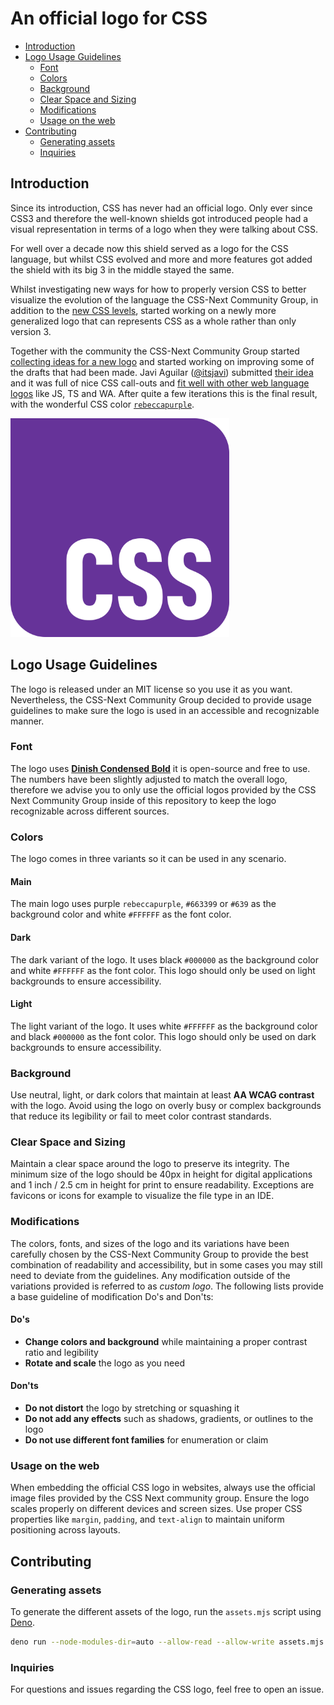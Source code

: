 # An official logo for CSS

- [Introduction](#introduction)
- [Logo Usage Guidelines](#logo-usage-guidelines)
  - [Font](#font)
  - [Colors](#colors)
  - [Background](#background)
  - [Clear Space and Sizing](#clear-space-and-sizing)
  - [Modifications](#modifications)
  - [Usage on the web](#usage-on-the-web)
- [Contributing](#contributing)
  - [Generating assets](#generating-assets)
  - [Inquiries](#inquiries)

## Introduction

Since its introduction, CSS has never had an official logo. Only ever since CSS3 and therefore the well-known shields got introduced people had a visual representation in terms of a logo when they were talking about CSS.

For well over a decade now this shield served as a logo for the CSS language, but whilst CSS evolved and more and more features got added the shield with its big 3 in the middle stayed the same.

Whilst investigating new ways for how to properly version CSS to better visualize the evolution of the language the CSS-Next Community Group, in addition to the [new CSS levels](https://github.com/CSS-Next/css-next/discussions/92), started working on a newly more generalized logo that can represents CSS as a whole rather than only version 3.

Together with the community the CSS-Next Community Group started [collecting ideas for a new logo](https://github.com/CSS-Next/css-next/issues/105) and started working on improving some of the drafts that had been made. Javi Aguilar ([@itsjavi](https://github.com/itsjavi)) submitted [their idea](https://itsjavi.com/projects/new-css-logo/) and it was full of nice CSS call-outs and [fit well with other web language logos](https://github.com/CSS-Next/css-next/issues/105#issuecomment-2288115145) like JS, TS and WA. After quite a few iterations this is the final result, with the wonderful CSS color [`rebeccapurple`](https://meyerweb.com/eric/thoughts/2014/06/19/rebeccapurple/).

<img src="css.svg" width="350"/>

## Logo Usage Guidelines

The logo is released under an MIT license so you use it as you want. Nevertheless, the CSS-Next Community Group decided to provide usage guidelines to make sure the logo is used in an accessible and recognizable manner.

### Font

The logo uses [**Dinish Condensed Bold**](https://github.com/playbeing/dinish) it is open-source and free to use. The numbers have been slightly adjusted to match the overall logo, therefore we advise you to only use the official logos provided by the CSS Next Community Group inside of this repository to keep the logo recognizable across different sources.

### Colors

The logo comes in three variants so it can be used in any scenario.

#### Main

The main logo uses purple `rebeccapurple`, `#663399` or `#639` as the background color and white `#FFFFFF` as the font color.

#### Dark

The dark variant of the logo. It uses black `#000000` as the background color and white `#FFFFFF` as the font color. This logo should only be used on light backgrounds to ensure accessibility.

#### Light

The light variant of the logo. It uses white `#FFFFFF` as the background color and black `#000000` as the font color. This logo should only be used on dark backgrounds to ensure accessibility.

### Background

Use neutral, light, or dark colors that maintain at least **AA WCAG contrast** with the logo. Avoid using the logo on overly busy or complex backgrounds that reduce its legibility or fail to meet color contrast standards.

### Clear Space and Sizing

Maintain a clear space around the logo to preserve its integrity. The minimum size of the logo should be 40px in height for digital applications and 1 inch / 2.5 cm in height for print to ensure readability.
Exceptions are favicons or icons for example to visualize the file type in an IDE.

### Modifications

The colors, fonts, and sizes of the logo and its variations have been carefully chosen by the CSS-Next Community Group to provide the best combination of readability and accessibility, but in some cases you may still need to deviate from the guidelines. Any modification outside of the variations provided is referred to as _custom logo_. The following lists provide a base guideline of modification Do's and Don'ts:

#### Do's
- **Change colors and background** while maintaining a proper contrast ratio and legibility
- **Rotate and scale** the logo as you need

#### Don'ts

- **Do not distort** the logo by stretching or squashing it
- **Do not add any effects** such as shadows, gradients, or outlines to the logo
- **Do not use different font families** for enumeration or claim

### Usage on the web

When embedding the official CSS logo in websites, always use the official image files provided by the CSS Next community group. Ensure the logo scales properly on different devices and screen sizes.
Use proper CSS properties like `margin`, `padding`, and `text-align` to maintain uniform positioning across layouts.

## Contributing

### Generating assets

To generate the different assets of the logo, run the `assets.mjs` script using [Deno](https://deno.com/).

```bash
deno run --node-modules-dir=auto --allow-read --allow-write assets.mjs
```

### Inquiries

For questions and issues regarding the CSS logo, feel free to open an issue.

